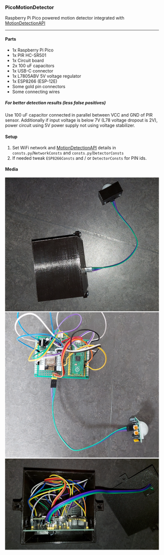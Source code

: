 ### PicoMotionDetector

Raspberry Pi Pico powered motion detector integrated with [MotionDetectionAPI](https://github.com/TheZodiaCC/MotionDetectionAPI)

---

#### Parts
- 1x Raspberry Pi Pico
- 1x PIR HC-SR501
- 1x Circuit board
- 2x 100 uF capacitors
- 1x USB-C connector
- 1x L7805ABV 5V voltage regulator
- 1x ESP8266 (ESP-12E)
- Some gold pin connectors
- Some connecting wires

##### For better detection results (less false positives) 
Use 100 uF capacitor connected in parallel between VCC and GND of PIR sensor.
Additionally if input voltage is below 7V (L78 voltage dropout is 2V), power circuit using 5V power supply not using voltage stabilizer.

#### Setup
1. Set WiFi network and [MotionDetectionAPI](https://github.com/TheZodiaCC/MotionDetectionAPI) details in `consts.py`/`NetworkConsts` and `consts.py`/`DetectorConsts`
2. If needed tweak `ESP8266Consts` and / or `DetectorConsts` for PIN ids.

#### Media
![picomotiondetector_1](media/picomotiondetector_1.jpg)
![picomotiondetector_2](media/picomotiondetector_2.jpg)
![picomotiondetector_3](media/picomotiondetector_3.jpg)
